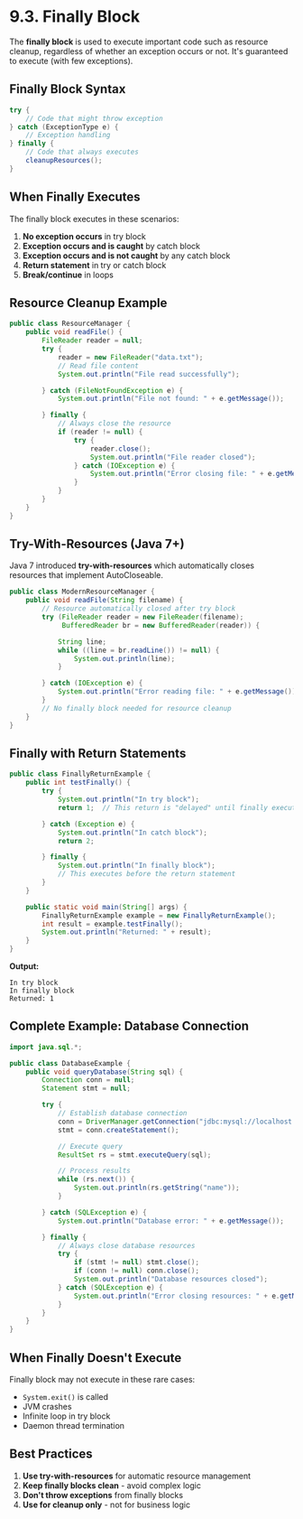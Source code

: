 # 9.3. Finally Block

The **finally block** is used to execute important code such as resource cleanup, regardless of whether an exception occurs or not. It's guaranteed to execute (with few exceptions).

## Finally Block Syntax

```java
try {
    // Code that might throw exception
} catch (ExceptionType e) {
    // Exception handling
} finally {
    // Code that always executes
    cleanupResources();
}
```

## When Finally Executes

The finally block executes in these scenarios:

1. **No exception occurs** in try block
2. **Exception occurs and is caught** by catch block
3. **Exception occurs and is not caught** by any catch block
4. **Return statement** in try or catch block
5. **Break/continue** in loops

## Resource Cleanup Example

```java
public class ResourceManager {
    public void readFile() {
        FileReader reader = null;
        try {
            reader = new FileReader("data.txt");
            // Read file content
            System.out.println("File read successfully");

        } catch (FileNotFoundException e) {
            System.out.println("File not found: " + e.getMessage());

        } finally {
            // Always close the resource
            if (reader != null) {
                try {
                    reader.close();
                    System.out.println("File reader closed");
                } catch (IOException e) {
                    System.out.println("Error closing file: " + e.getMessage());
                }
            }
        }
    }
}
```

## Try-With-Resources (Java 7+)

Java 7 introduced **try-with-resources** which automatically closes resources that implement AutoCloseable.

```java
public class ModernResourceManager {
    public void readFile(String filename) {
        // Resource automatically closed after try block
        try (FileReader reader = new FileReader(filename);
             BufferedReader br = new BufferedReader(reader)) {

            String line;
            while ((line = br.readLine()) != null) {
                System.out.println(line);
            }

        } catch (IOException e) {
            System.out.println("Error reading file: " + e.getMessage());
        }
        // No finally block needed for resource cleanup
    }
}
```

## Finally with Return Statements

```java
public class FinallyReturnExample {
    public int testFinally() {
        try {
            System.out.println("In try block");
            return 1;  // This return is "delayed" until finally executes

        } catch (Exception e) {
            System.out.println("In catch block");
            return 2;

        } finally {
            System.out.println("In finally block");
            // This executes before the return statement
        }
    }

    public static void main(String[] args) {
        FinallyReturnExample example = new FinallyReturnExample();
        int result = example.testFinally();
        System.out.println("Returned: " + result);
    }
}
```

**Output:**

```
In try block
In finally block
Returned: 1
```

## Complete Example: Database Connection

```java
import java.sql.*;

public class DatabaseExample {
    public void queryDatabase(String sql) {
        Connection conn = null;
        Statement stmt = null;

        try {
            // Establish database connection
            conn = DriverManager.getConnection("jdbc:mysql://localhost:3306/mydb", "user", "pass");
            stmt = conn.createStatement();

            // Execute query
            ResultSet rs = stmt.executeQuery(sql);

            // Process results
            while (rs.next()) {
                System.out.println(rs.getString("name"));
            }

        } catch (SQLException e) {
            System.out.println("Database error: " + e.getMessage());

        } finally {
            // Always close database resources
            try {
                if (stmt != null) stmt.close();
                if (conn != null) conn.close();
                System.out.println("Database resources closed");
            } catch (SQLException e) {
                System.out.println("Error closing resources: " + e.getMessage());
            }
        }
    }
}
```

## When Finally Doesn't Execute

Finally block may not execute in these rare cases:

- `System.exit()` is called
- JVM crashes
- Infinite loop in try block
- Daemon thread termination

## Best Practices

1. **Use try-with-resources** for automatic resource management
2. **Keep finally blocks clean** - avoid complex logic
3. **Don't throw exceptions** from finally blocks
4. **Use for cleanup only** - not for business logic
